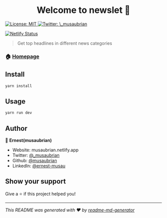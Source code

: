 <h1 align="center">Welcome to newslet 👋</h1>
<p>
  <a href="#" target="_blank">
    <img alt="License: MIT" src="https://img.shields.io/badge/License-MIT-yellow.svg" />
  </a>
  <a href="https://twitter.com/_musaubrian" target="_blank">
    <img alt="Twitter: \_musaubrian" src="https://img.shields.io/twitter/follow/_musaubrian.svg?style=social" />
  </a>

  [![Netlify Status](https://api.netlify.com/api/v1/badges/929b8d52-3a42-4201-aada-f06368afb603/deploy-status)](https://app.netlify.com/sites/newspulse/deploys)
</p>

> Get top headlines in different news categories

### 🏠 [Homepage](https://newspulse.netlify.app)

## Install

```sh
yarn install
```

## Usage

```sh
yarn run dev
```

## Author

👤 **Ernest(musaubrian)**

* Website: musaubrian.netlify.app
* Twitter: [@\_musaubrian](https://twitter.com/_musaubrian)
* Github: [@musaubrian](https://github.com/musaubrian)
* LinkedIn: [@ernest-musau](https://linkedin.com/in/ernest-musau)

## Show your support

Give a ⭐️ if this project helped you!

***
_This README was generated with ❤️ by [readme-md-generator](https://github.com/kefranabg/readme-md-generator)_
